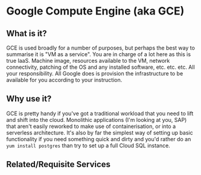 # Google Compute Engine (aka GCE)
## What is it?
GCE is used broadly for a number of purposes, but perhaps the best way to summarise it is "VM as a service". You are in charge of a lot here as this is true IaaS. Machine image, resources available to the VM, network connectivity, patching of the OS and any installed software, etc. etc. etc. All your responsibility. All Google does is provision the infrastructure to be available for you according to your instruction.
## Why use it?
GCE is pretty handy if you've got a traditional workload that you need to lift and shift into the cloud. Monolithic applications (I'm looking at you, SAP) that aren't easily reworked to make use of containerisation, or into a serverless architecture. It's also by far the simplest way of setting up basic functionality if you need something quick and dirty and you'd rather do an `yum install postgres` than try to set up a full Cloud SQL instance.
## Related/Requisite Services